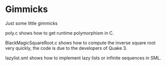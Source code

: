 # Gimmicks
Just some little gimmicks

poly.c shows how to get runtime polymorphism in C. 


BlackMagicSquareRoot.c shows how to compute the inverse square root very quickly, the code is due to the developers of Quake 3.


lazylist.sml shows how to implement lazy lists or infinite sequences in SML.
